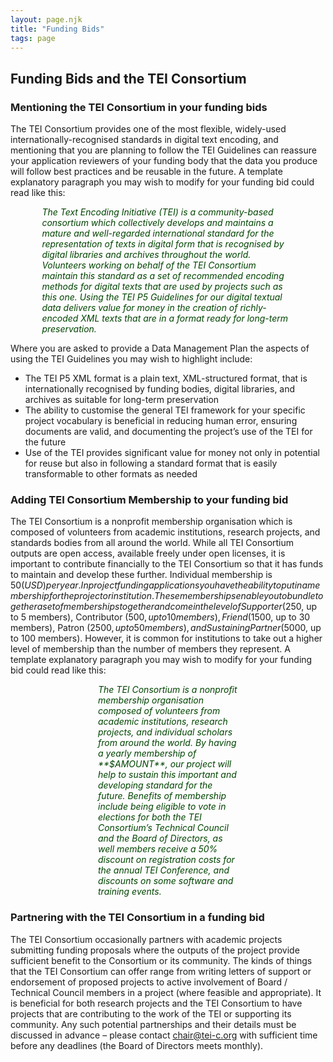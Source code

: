 ```yaml
---
layout: page.njk
title: "Funding Bids"
tags: page
---
```

## Funding Bids and the TEI Consortium

### Mentioning the TEI Consortium in your funding bids

The TEI Consortium provides one of the most flexible, widely-used internationally-recognised standards in digital text encoding, and mentioning that you are planning to follow the TEI Guidelines can reassure your application reviewers of your funding body that the data you produce will follow best practices and be reusable in the future. A template explanatory paragraph you may wish to modify for your funding bid could read like this: 

<p style="padding-left:10%; padding-right:10%; font-style:italic; color:#004400">
The Text Encoding Initiative (TEI) is a community-based consortium which collectively develops and maintains a mature and well-regarded international standard for the representation of texts in digital form that is recognised by digital libraries and archives throughout the world. Volunteers working on behalf of the TEI Consortium maintain this standard as a set of recommended encoding methods for digital texts that are used by projects such as this one. Using the TEI P5 Guidelines for our digital textual data delivers value for money in the creation of richly-encoded XML texts that are in a format ready for long-term preservation. 
</p>

Where you are asked to provide a Data Management Plan the aspects of using the TEI Guidelines you may wish to highlight include: 

* The TEI P5 XML format is a plain text, XML-structured format, that is internationally recognised by funding bodies, digital libraries, and archives as suitable for long-term preservation
* The ability to customise the general TEI framework for your specific project vocabulary is beneficial in reducing human error, ensuring documents are valid, and documenting the project’s use of the TEI for the future
* Use of the TEI provides significant value for money not only in potential for reuse but also in following a standard format that is easily transformable to other formats as needed 

### Adding TEI Consortium Membership to your funding bid

The TEI Consortium is a nonprofit membership organisation which is composed of volunteers from academic institutions, research projects, and standards bodies from all around the world. While all TEI Consortium outputs are open access, available freely under open licenses, it is important to contribute financially to the TEI Consortium so that it has funds to maintain and develop these further. Individual membership is $50 (USD) per year. In project funding applications you have the ability to put in a membership for the project or institution. These memberships enable you to bundle together a set of memberships together and come in the level of Supporter ($250, up to 5 members), Contributor ($500, up to 10 members), Friend ($1500, up to 30 members), Patron ($2500, up to 50 members), and Sustaining Partner ($5000, up to 100 members). However, it is common for institutions to take out a higher level of membership than the number of members they represent. A template explanatory paragraph you may wish to modify for your funding bid could read like this:      

<p style="padding-left:10em; padding-right:10em; font-style:italic; color:#004400">
The TEI Consortium is a nonprofit membership organisation composed of volunteers from academic institutions, research projects, and individual scholars from around the world. By having a yearly membership of **$AMOUNT**, our project will help to sustain this important and developing standard for the future. Benefits of membership include being eligible to vote in elections for both the TEI Consortium’s Technical Council and the Board of Directors, as well members receive a 50% discount on registration costs for the annual TEI Conference, and discounts on some software and training events.
</p>

### Partnering with the TEI Consortium in a funding bid

The TEI Consortium occasionally partners with academic projects submitting funding proposals where the outputs of the project provide sufficient benefit to the Consortium or its community. The kinds of things that the TEI Consortium can offer range from writing letters of support or endorsement of proposed projects to active involvement of Board / Technical Council members in a project (where feasible and appropriate). It is beneficial for both research projects and the TEI Consortium to have projects that are contributing to the work of the TEI or supporting its community. Any such potential partnerships and their details must be discussed in advance – please contact [chair@tei-c.org](mailto:chair@tei-c.org) with sufficient time before any deadlines (the Board of Directors meets monthly).
